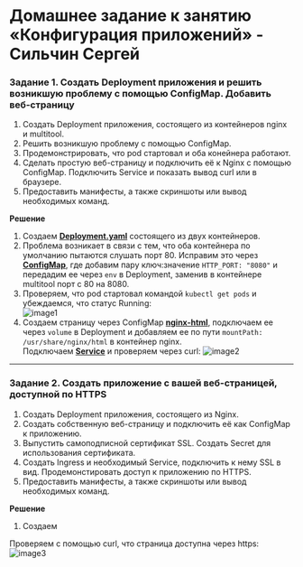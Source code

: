 # Домашнее задание к занятию «Конфигурация приложений» - Сильчин Сергей

### Задание 1. Создать Deployment приложения и решить возникшую проблему с помощью ConfigMap. Добавить веб-страницу

1. Создать Deployment приложения, состоящего из контейнеров nginx и multitool.
2. Решить возникшую проблему с помощью ConfigMap.
3. Продемонстрировать, что pod стартовал и оба конейнера работают.
4. Сделать простую веб-страницу и подключить её к Nginx с помощью ConfigMap. Подключить Service и показать вывод curl или в браузере.
5. Предоставить манифесты, а также скриншоты или вывод необходимых команд.


**Решение**  
1. Создаем [**Deployment.yaml**](https://github.com/Daimero88/netology/blob/main/kubernetes-hw/08/deployment.yaml) состоящего из двух контейнеров.
2. Проблема возникает в связи с тем, что оба контейнера по умолчанию пытаются слушать порт 80. Исправим это через [**ConfigMap**](https://github.com/Daimero88/netology/blob/main/kubernetes-hw/08/multitool-config.yaml), где добавим пару ключ:значение ```HTTP_PORT: "8080"``` и передадим ее через ```env``` в Deployment, заменив в контейнере multitool порт c 80 на 8080.
3. Проверяем, что pod стартовал командой ```kubectl get pods``` и убеждаемся, что статус Running:  
  ![image1](https://github.com/user-attachments/assets/b6bec36c-04ec-4544-8b13-4e5c323b4e7e)
4. Создаем страницу через ConfigMap [**nginx-html**](https://github.com/Daimero88/netology/blob/main/kubernetes-hw/08/nginx-html.yaml), подключаем ее через ```volume``` в Deployment и добавляем ее по пути ```mountPath: /usr/share/nginx/html``` в контейнер nginx.  
  Подключаем [**Service**](https://github.com/Daimero88/netology/blob/main/kubernetes-hw/08/service.yaml) и проверяем через curl:
  ![image2](https://github.com/user-attachments/assets/bccdd406-03c9-48db-9f81-9f65748653b5)

------

### Задание 2. Создать приложение с вашей веб-страницей, доступной по HTTPS 

1. Создать Deployment приложения, состоящего из Nginx.
2. Создать собственную веб-страницу и подключить её как ConfigMap к приложению.
3. Выпустить самоподписной сертификат SSL. Создать Secret для использования сертификата.
4. Создать Ingress и необходимый Service, подключить к нему SSL в вид. Продемонстировать доступ к приложению по HTTPS. 
5. Предоставить манифесты, а также скриншоты или вывод необходимых команд.


**Решение**  
1. Создаем

Проверяем с помощью curl, что страница доступна через https:  
![image3](https://github.com/user-attachments/assets/a71ce912-db86-4b6a-bb47-49b8eb572161)
